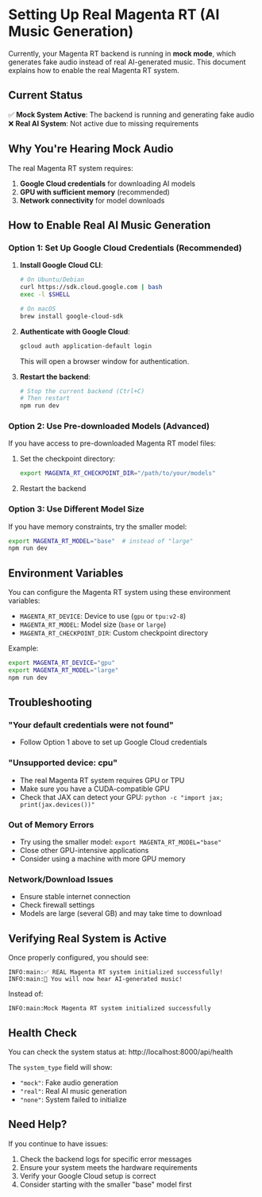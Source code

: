 # Setting Up Real Magenta RT (AI Music Generation)

Currently, your Magenta RT backend is running in **mock mode**, which generates fake audio instead of real AI-generated music. This document explains how to enable the real Magenta RT system.

## Current Status

✅ **Mock System Active**: The backend is running and generating fake audio  
❌ **Real AI System**: Not active due to missing requirements

## Why You're Hearing Mock Audio

The real Magenta RT system requires:
1. **Google Cloud credentials** for downloading AI models
2. **GPU with sufficient memory** (recommended)
3. **Network connectivity** for model downloads

## How to Enable Real AI Music Generation

### Option 1: Set Up Google Cloud Credentials (Recommended)

1. **Install Google Cloud CLI**:
   ```bash
   # On Ubuntu/Debian
   curl https://sdk.cloud.google.com | bash
   exec -l $SHELL
   
   # On macOS
   brew install google-cloud-sdk
   ```

2. **Authenticate with Google Cloud**:
   ```bash
   gcloud auth application-default login
   ```
   This will open a browser window for authentication.

3. **Restart the backend**:
   ```bash
   # Stop the current backend (Ctrl+C)
   # Then restart
   npm run dev
   ```

### Option 2: Use Pre-downloaded Models (Advanced)

If you have access to pre-downloaded Magenta RT model files:

1. Set the checkpoint directory:
   ```bash
   export MAGENTA_RT_CHECKPOINT_DIR="/path/to/your/models"
   ```

2. Restart the backend

### Option 3: Use Different Model Size

If you have memory constraints, try the smaller model:

```bash
export MAGENTA_RT_MODEL="base"  # instead of "large"
npm run dev
```

## Environment Variables

You can configure the Magenta RT system using these environment variables:

- `MAGENTA_RT_DEVICE`: Device to use (`gpu` or `tpu:v2-8`)
- `MAGENTA_RT_MODEL`: Model size (`base` or `large`)
- `MAGENTA_RT_CHECKPOINT_DIR`: Custom checkpoint directory

Example:
```bash
export MAGENTA_RT_DEVICE="gpu"
export MAGENTA_RT_MODEL="large"
npm run dev
```

## Troubleshooting

### "Your default credentials were not found"
- Follow Option 1 above to set up Google Cloud credentials

### "Unsupported device: cpu"
- The real Magenta RT system requires GPU or TPU
- Make sure you have a CUDA-compatible GPU
- Check that JAX can detect your GPU: `python -c "import jax; print(jax.devices())"`

### Out of Memory Errors
- Try using the smaller model: `export MAGENTA_RT_MODEL="base"`
- Close other GPU-intensive applications
- Consider using a machine with more GPU memory

### Network/Download Issues
- Ensure stable internet connection
- Check firewall settings
- Models are large (several GB) and may take time to download

## Verifying Real System is Active

Once properly configured, you should see:

```
INFO:main:✅ REAL Magenta RT system initialized successfully!
INFO:main:🎵 You will now hear AI-generated music!
```

Instead of:

```
INFO:main:Mock Magenta RT system initialized successfully
```

## Health Check

You can check the system status at: http://localhost:8000/api/health

The `system_type` field will show:
- `"mock"`: Fake audio generation
- `"real"`: Real AI music generation
- `"none"`: System failed to initialize

## Need Help?

If you continue to have issues:
1. Check the backend logs for specific error messages
2. Ensure your system meets the hardware requirements
3. Verify your Google Cloud setup is correct
4. Consider starting with the smaller "base" model first
